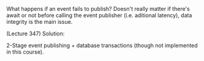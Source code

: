 What happens if an event fails to publish? Doesn't really matter if there's await or not before calling the event publisher (i.e. aditional latency), data integrity is the main issue.

(Lecture 347)
Solution:

2-Stage event publishing + database transactions (though not implemented in this course).